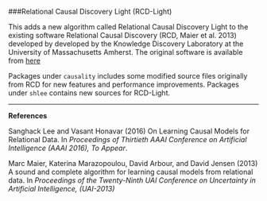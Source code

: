 ###Relational Causal Discovery Light (RCD-Light)


This adds a new algorithm called Relational Causal Discovery Light to the existing software Relational Causal Discovery (RCD, Maier et al. 2013) developed by developed by the Knowledge Discovery Laboratory at the University of Massachusetts Amherst. The original software is available from [here](https://kdl.cs.umass.edu/display/public/Relational+Causal+Discovery)

Packages under `causality` includes some modified source files originally from RCD for new features and performance improvements. Packages under `shlee` contains new sources for RCD-Light.

----------
**References**

Sanghack Lee and Vasant Honavar (2016) On Learning Causal Models for Relational Data.  In *Proceedings of Thirtieth AAAI Conference on Artificial Intelligence (AAAI 2016),* *To Appear*.

Marc Maier, Katerina Marazopoulou, David Arbour, and David Jensen (2013) A sound and complete algorithm for learning causal models from relational data. In *Proceedings of the Twenty-Ninth UAI Conference on Uncertainty in Artificial Intelligence, (UAI-2013)*




